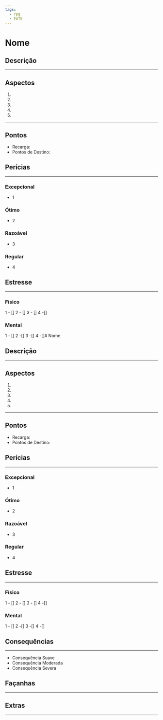 ```yaml
---
tags:
  - rpg
  - FATE
---
```

# Nome 

## Descrição

---

## Aspectos
1.  
2. 
3. 
4.  
5. 

---

## Pontos

- Recarga: 
- Pontos de Destino:

## Perícias
---
### Excepcional
 - 1

### Ótimo

 - 2

### Razoável
- 3

### Regular
- 4



## Estresse
----
### Físico
 1 - [] 2 - [] 3 - [] 4 -[] 
### Mental
1 - [] 2 -[] 3 -[] 4 -[]# Nome

## Descrição

---

## Aspectos
1.  
2. 
3. 
4.  
5. 

---

## Pontos

- Recarga: 
- Pontos de Destino:

## Perícias
---
### Excepcional
 - 1

### Ótimo

 - 2

### Razoável
- 3

### Regular
- 4



## Estresse
----
### Físico
 1 - [] 2 - [] 3 - [] 4 -[] 
### Mental
1 - [] 2 -[] 3 -[] 4 -[]

## Consequências
---
- Consequência Suave
- Consequência Moderada
- Consequência Severa
## Façanhas 
---
## Extras
---

